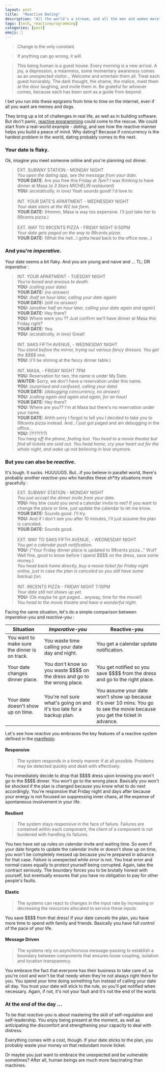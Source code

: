 ```yaml
---
layout: post
title:  "Reactive Dating"
description: "All the world's a stream, and all the men and women merely observables."
tags: [tech, reactiveprogramming]
categories: [post]
emoji: 💑
---
```


> Change is the only constant.

> If anything can go wrong, it will.

> This being human is a guest house. Every morning is a new arrival. A joy, a depression, a meanness, some momentary awareness comes as an unexpected visitor… Welcome and entertain them all. Treat each guest honorably. The dark thought, the shame, the malice, meet them at the door laughing, and invite them in. Be grateful for whoever comes, because each has been sent as a guide from beyond. 

I bet you run into these epigrams from time to time on the internet, even if all you want are memes and dogs.

They bring up a lot of challenges in real life, as well as in building software. But don't panic, [reactive programming](https://www.reactivemanifesto.org/) could come to the rescue. We could start from a real-world example - _dating_, and see how the reactive manner helps you build a peace of mind. Why dating? Because if concurrency is the hardest problem in the world, dating probably comes to the next. 

### Your date is flaky.
Ok, imagine you meet someone online and you're planning out dinner. 
> EXT. SUBWAY STATION - MONDAY NIGHT <br>
> *You open the dating app, see the message from your date.* <br>
> **YOUR DATE**: Are you free this Friday at 7pm? I was thinking to have dinner at Masa (_a 3 Stars MICHELIN restaurant_) <br>
> **YOU:**  *(ecstatically, in love)* Yeah sounds good! I'd love to. <br>
> <br>
> INT. YOUR DATE'S APARTMENT - WEDNESDAY NIGHT <br>
>*Your date stairs at the W2 tax form.* <br>
> **YOUR DATE:** (Hmmm, Masa is way too expensive. I'll just take her to 99cents pizza.) <br>
> <br>
> EXT. WAY TO 99CENTS PIZZA - FRIDAY NIGHT 6:50PM <br>
>*Your date gets paged on the way to 99cents pizza.* <br>
> **YOUR DATE:** (What the hell...I gotta head back to the office now...) 

### And you're _imperative_.
Your date seems a bit flaky. And you are young and naive and ... TL; DR _imperative_ :
> INT. YOUR APARTMENT - TUESDAY NIGHT <br>
> *You're bored and anxious to death.* <br>
>**YOU:** *(calling your date)* <br>
>**YOUR DATE:** *(no answer)* <br>
>**YOU:** *(half an hour later, calling your date again)* <br>
>**YOUR DATE:** *(still no answer)* <br>
>**YOU:** *(another half an hour later, calling your date again and again)* <br>
>**YOUR DATE:** Hey there? <br>
>**YOU:** Where were you ?? Just confirm we'll have dinner at Masa this Friday right? <br>
>**YOUR DATE:** Yea. <br>
>**YOU:** *(ecstatically, in love)* Great! <br>
> <br>
> INT. SAKS FIFTH AVENUE, - WEDNESDAY NIGHT <br>
>*You stand before the mirror, trying out various fancy dresses. You get the \$\$\$\$ one.* <br>
> **YOU:** (l'll be shining at the fancy dinner table.) <br>
> <br>
> INT. MASA, - FRIDAY NIGHT 7PM <br>
> **YOU:** Reservation for two, the name is under My Date. <br>
> **WAITER:** Sorry, we don't have a reservation under this name. <br>
> **YOU:** *(surprised and confused, calling your date)* <br>
> **YOUR DATE:** *(debugging concurrency, no answer)* <br>
> **YOU:** *(calling again and again and again, for an hour)* <br>
> **YOUR DATE:** Hey there? <br>
> **YOU:** Where are you?? I'm at Masa but there's no reservation under your name. <br>
> **YOUR DATE:** Ahhh sorry I forgot to tell you I decided to take you to 99cents pizza instead. And...I just got paged and am debugging in the office... <br>
> **YOU:** (?!??!?!?) <br>
> *You hang off the phone, feeling lost. You head to a movie theater but find all tickets are sold out. You head home, cry your heart out for the whole night, and wake up not believing in love anymore.*

### But you can also be _reactive_.
It's tough. It sucks. HUUUUGS. But...if you believe in parallel world, there's probably another _reactive-you_ who handles these sh*tty situations more gracefully :
> EXT. SUBWAY STATION - MONDAY NIGHT <br>
> *You just accept the dinner invite from your date.* <br>
> **YOU:** Hey btw could you send a calendar invite to me? If you want to change the place or time, just update the calendar to let me know. <br>
> **YOUR DATE:** Sounds good. I'll _try_. <br>
> **YOU:** And if I don't see you after 10 minutes, I'll just assume the plan is canceled. <br>
> **YOUR DATE:** Sounds good. <br>
> <br>
> EXT. WAY TO SAKS FIFTH AVENUE, - WEDNESDAY NIGHT <br>
>*You get a calendar push notification.* <br>
> **YOU:** ("Your Friday dinner place is updated to 99cents pizza..." Wut? Well fine, good to know before I spend \$\$\$\$ on the dress, save some money.) <br>
*You head back home directly, buy a movie ticket for Friday night online, just in case the plan is canceled so you still have some backup fun.* <br>
> <br>
> INT. 99CENTS PIZZA - FRIDAY NIGHT 7:10PM <br>
> *Your date still not shows up yet.* <br>
> **YOU:** (Ok maybe he got paged... anyway, time for the movie!) <br>
> *You head to the movie theatre and have a wonderful night.*

Facing the same situation, let's do a simple comparison between _imperative-you_ and _reactive-you_ :

| Situation | _Imperative-you_ | Reactive-you |
| --- | --- | --- |
| You want to make sure the dinner is on track. | You waste time calling your date day and night. | You get a calendar update notification. |
| Your date changes dinner place. | You don't know so you waste \$\$\$\$ on the dress and go to the wrong place. | You get notified so you save \$\$\$\$ from the dress and go to the right place. |
| Your date doesn't show up on time. | You're not sure what's going on and it's too late for a backup plan. | You assume your date won't show up because it's over 10 mins. You go to see the movie because you get the ticket in advance. |

Let's see how _reactive you_ embraces the key features of a reactive system defined in the [manifesto](https://www.reactivemanifesto.org/):

#### Responsive 

> The system responds in a timely manner if at all possible. Problems may be detected quickly and dealt with effectively.

You immediately decide to drop that \$\$\$\$ dress upon knowing you won't go to the \$\$\$\$ dinner. You won't go to the wrong place. Basically you won't be shocked if the plan is changed because you know what to do next accordingly. You're responsive that Friday night and days after because your energy is not focused on suppressing inner chaos, at the expense of spontaneous involvement in your life.

#### Resilient

> The system stays responsive in the face of failure. Failures are contained within each component, the client of a component is not burdened with handling its failures.

You two have set up rules on calendar invite and waiting time. So even if your date forgets to update the calendar invite or doesn't show up on time, you won't be completely messed up because you're prepared in advance for that case. _Failure_ is unexpected while _error_ is not. You treat error and normal cases equally to protect yourself being corrupted. Again, take the contract seriously. The boundary forces you to be brutally honest with yourself, but eventually ensures that you have no obligation to pay for other people's faults.

#### Elastic

> The systems can react to changes in the input rate by increasing or decreasing the resources allocated to service these inputs.

You save \$\$\$\$ from that dress! If your date cancels the plan, you have more time to spend with family and friends. Basically you have full control of the pace of your life.

#### Message Driven

> The systems rely on asynchronous message-passing to establish a boundary between components that ensures loose coupling, isolation and location transparency.

You embrace the fact that everyone has their business to take care of, so you're cool and won't be that needy when they're not always right there for you. You spend your time doing something fun instead of calling your date all day. You trust your date will stick to the rule, so you'll get notified when necessary. Again, if not, it's not your fault and it's not the end of the world.

### At the end of the day ...
To be that _reactive-you_ is about mastering the skill of self-regulation and self-leadership. You enjoy being present at the moment, as well as anticipating the discomfort and strengthening your capacity to deal with distress.

Everything comes with a cost, though. If your date sticks to the plan, you probably waste your money on that redundant movie ticket.

Or maybe you just want to embrace the unexpected and be vulnerable sometimes? After all, human beings are much more fascinating than machines.

